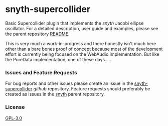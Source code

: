 # snyth-supercollider

Basic Supercollider plugin that implements the _snyth_ Jacobi ellipse oscillator. For a detailed description, 
user guide and examples, please see the parent repository [README](https://github.com/transcriptaze/snyth).

This is very much a work-in-progress and there honestly isn't much here other than a bare bones proof of concept
because most of the development effort is currently being focused on the WebAudio implementation. But like the 
PureData implementation, one of these days.....


### Issues and Feature Requests

For bug reports and other issues please create an issue in the [snyth-supercollider](https://github.com/transcriptaze/snyth-supercollider)
_github_ repository. Feature requests should preferably be created as issues in the [snyth](https://github.com/transcriptaze/snyth)
parent repository.


### License

[GPL-3.0](https://github.com/transcriptaze/snyth-collider/blob/master/LICENSE)

